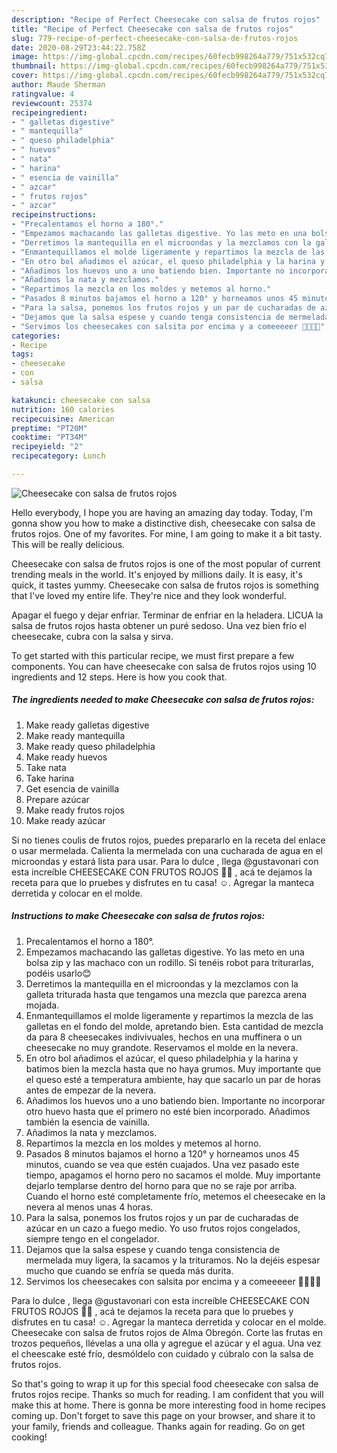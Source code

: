 ```yaml
---
description: "Recipe of Perfect Cheesecake con salsa de frutos rojos"
title: "Recipe of Perfect Cheesecake con salsa de frutos rojos"
slug: 779-recipe-of-perfect-cheesecake-con-salsa-de-frutos-rojos
date: 2020-08-29T23:44:22.758Z
image: https://img-global.cpcdn.com/recipes/60fecb998264a779/751x532cq70/cheesecake-con-salsa-de-frutos-rojos-foto-principal.jpg
thumbnail: https://img-global.cpcdn.com/recipes/60fecb998264a779/751x532cq70/cheesecake-con-salsa-de-frutos-rojos-foto-principal.jpg
cover: https://img-global.cpcdn.com/recipes/60fecb998264a779/751x532cq70/cheesecake-con-salsa-de-frutos-rojos-foto-principal.jpg
author: Maude Sherman
ratingvalue: 4
reviewcount: 25374
recipeingredient:
- " galletas digestive"
- " mantequilla"
- " queso philadelphia"
- " huevos"
- " nata"
- " harina"
- " esencia de vainilla"
- " azcar"
- " frutos rojos"
- " azcar"
recipeinstructions:
- "Precalentamos el horno a 180°."
- "Empezamos machacando las galletas digestive. Yo las meto en una bolsa zip y las machaco con un rodillo. Si tenéis robot para triturarlas, podéis usarlo😊"
- "Derretimos la mantequilla en el microondas y la mezclamos con la galleta triturada hasta que tengamos una mezcla que parezca arena mojada."
- "Enmantequillamos el molde ligeramente y repartimos la mezcla de las galletas en el fondo del molde, apretando bien. Esta cantidad de mezcla da para 8 cheesecakes indivivuales, hechos en una muffinera o un cheesecake no muy grandote. Reservamos el molde en la nevera."
- "En otro bol añadimos el azúcar, el queso philadelphia y la harina y batimos bien la mezcla hasta que no haya grumos. Muy importante que el queso esté a temperatura ambiente, hay que sacarlo un par de horas antes de empezar de la nevera."
- "Añadimos los huevos uno a uno batiendo bien. Importante no incorporar otro huevo hasta que el primero no esté bien incorporado. Añadimos también la esencia de vainilla."
- "Añadimos la nata y mezclamos."
- "Repartimos la mezcla en los moldes y metemos al horno."
- "Pasados 8 minutos bajamos el horno a 120° y horneamos unos 45 minutos, cuando se vea que estén cuajados. Una vez pasado este tiempo, apagamos el horno pero no sacamos el molde. Muy importante dejarlo templarse dentro del horno para que no se raje por arriba. Cuando el horno esté completamente frío, metemos el cheesecake en la nevera al menos unas 4 horas."
- "Para la salsa, ponemos los frutos rojos y un par de cucharadas de azúcar en un cazo a fuego medio. Yo uso frutos rojos congelados, siempre tengo en el congelador."
- "Dejamos que la salsa espese y cuando tenga consistencia de mermelada muy ligera, la sacamos y la trituramos. No la dejéis espesar mucho que cuando se enfría se queda más durita."
- "Servimos los cheesecakes con salsita por encima y a comeeeeer 🤤🤤🤤🤤"
categories:
- Recipe
tags:
- cheesecake
- con
- salsa

katakunci: cheesecake con salsa 
nutrition: 160 calories
recipecuisine: American
preptime: "PT20M"
cooktime: "PT34M"
recipeyield: "2"
recipecategory: Lunch

---
```



![Cheesecake con salsa de frutos rojos](https://img-global.cpcdn.com/recipes/60fecb998264a779/751x532cq70/cheesecake-con-salsa-de-frutos-rojos-foto-principal.jpg)

Hello everybody, I hope you are having an amazing day today. Today, I'm gonna show you how to make a distinctive dish, cheesecake con salsa de frutos rojos. One of my favorites. For mine, I am going to make it a bit tasty. This will be really delicious.

Cheesecake con salsa de frutos rojos is one of the most popular of current trending meals in the world. It's enjoyed by millions daily. It is easy, it's quick, it tastes yummy. Cheesecake con salsa de frutos rojos is something that I've loved my entire life. They're nice and they look wonderful.

Apagar el fuego y dejar enfriar. Terminar de enfriar en la heladera. LICUA la salsa de frutos rojos hasta obtener un puré sedoso. Una vez bien frío el cheesecake, cubra con la salsa y sirva.


To get started with this particular recipe, we must first prepare a few components. You can have cheesecake con salsa de frutos rojos using 10 ingredients and 12 steps. Here is how you cook that.

<!--inarticleads1-->

##### The ingredients needed to make Cheesecake con salsa de frutos rojos:

1. Make ready  galletas digestive
1. Make ready  mantequilla
1. Make ready  queso philadelphia
1. Make ready  huevos
1. Take  nata
1. Take  harina
1. Get  esencia de vainilla
1. Prepare  azúcar
1. Make ready  frutos rojos
1. Make ready  azúcar


Si no tienes coulis de frutos rojos, puedes prepararlo en la receta del enlace o usar mermelada. Calienta la mermelada con una cucharada de agua en el microondas y estará lista para usar. Para lo dulce , llega @gustavonari con esta increíble CHEESECAKE CON FRUTOS ROJOS 🍓🍒 , acá te dejamos la receta para que lo pruebes y disfrutes en tu casa! ☺. Agregar la manteca derretida y colocar en el molde. 

<!--inarticleads2-->

##### Instructions to make Cheesecake con salsa de frutos rojos:

1. Precalentamos el horno a 180°.
1. Empezamos machacando las galletas digestive. Yo las meto en una bolsa zip y las machaco con un rodillo. Si tenéis robot para triturarlas, podéis usarlo😊
1. Derretimos la mantequilla en el microondas y la mezclamos con la galleta triturada hasta que tengamos una mezcla que parezca arena mojada.
1. Enmantequillamos el molde ligeramente y repartimos la mezcla de las galletas en el fondo del molde, apretando bien. Esta cantidad de mezcla da para 8 cheesecakes indivivuales, hechos en una muffinera o un cheesecake no muy grandote. Reservamos el molde en la nevera.
1. En otro bol añadimos el azúcar, el queso philadelphia y la harina y batimos bien la mezcla hasta que no haya grumos. Muy importante que el queso esté a temperatura ambiente, hay que sacarlo un par de horas antes de empezar de la nevera.
1. Añadimos los huevos uno a uno batiendo bien. Importante no incorporar otro huevo hasta que el primero no esté bien incorporado. Añadimos también la esencia de vainilla.
1. Añadimos la nata y mezclamos.
1. Repartimos la mezcla en los moldes y metemos al horno.
1. Pasados 8 minutos bajamos el horno a 120° y horneamos unos 45 minutos, cuando se vea que estén cuajados. Una vez pasado este tiempo, apagamos el horno pero no sacamos el molde. Muy importante dejarlo templarse dentro del horno para que no se raje por arriba. Cuando el horno esté completamente frío, metemos el cheesecake en la nevera al menos unas 4 horas.
1. Para la salsa, ponemos los frutos rojos y un par de cucharadas de azúcar en un cazo a fuego medio. Yo uso frutos rojos congelados, siempre tengo en el congelador.
1. Dejamos que la salsa espese y cuando tenga consistencia de mermelada muy ligera, la sacamos y la trituramos. No la dejéis espesar mucho que cuando se enfría se queda más durita.
1. Servimos los cheesecakes con salsita por encima y a comeeeeer 🤤🤤🤤🤤


Para lo dulce , llega @gustavonari con esta increíble CHEESECAKE CON FRUTOS ROJOS 🍓🍒 , acá te dejamos la receta para que lo pruebes y disfrutes en tu casa! ☺. Agregar la manteca derretida y colocar en el molde. Cheesecake con salsa de frutos rojos de Alma Obregón. Corte las frutas en trozos pequeños, llévelas a una olla y agregue el azúcar y el agua. Una vez el cheescake esté frío, desmóldelo con cuidado y cúbralo con la salsa de frutos rojos. 

So that's going to wrap it up for this special food cheesecake con salsa de frutos rojos recipe. Thanks so much for reading. I am confident that you will make this at home. There is gonna be more interesting food in home recipes coming up. Don't forget to save this page on your browser, and share it to your family, friends and colleague. Thanks again for reading. Go on get cooking!
